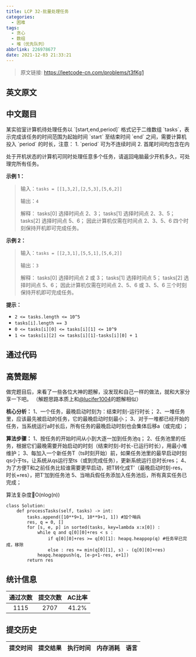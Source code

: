 ```yaml
---
title: LCP 32-批量处理任务
categories:
  - 困难
tags:
  - 贪心
  - 数组
  - 堆（优先队列）
abbrlink: 226978677
date: 2021-12-03 21:33:21
---
```


> 原文链接: https://leetcode-cn.com/problems/t3fKg1


## 英文原文
<div></div>

## 中文题目
<div>某实验室计算机待处理任务以 `[start,end,period]` 格式记于二维数组 `tasks`，表示完成该任务的时间范围为起始时间 `start` 至结束时间 `end` 之间，需要计算机投入 `period` 的时长，注意：
1. `period` 可为不连续时间
2. 首尾时间均包含在内

处于开机状态的计算机可同时处理任意多个任务，请返回电脑最少开机多久，可处理完所有任务。

**示例 1：**
>输入：`tasks = [[1,3,2],[2,5,3],[5,6,2]]`
>
>输出：`4`
>
>解释：
>tasks[0] 选择时间点 2、3；
>tasks[1] 选择时间点 2、3、5；
>tasks[2] 选择时间点 5、6；
>因此计算机仅需在时间点 2、3、5、6 四个时刻保持开机即可完成任务。

**示例 2：**
>输入：`tasks = [[2,3,1],[5,5,1],[5,6,2]]`
>
>输出：`3`
>
>解释：
>tasks[0] 选择时间点 2 或 3；
>tasks[1] 选择时间点 5；
>tasks[2] 选择时间点 5、6；
>因此计算机仅需在时间点 2、5、6 或 3、5、6 三个时刻保持开机即可完成任务。

**提示：**
- `2 <= tasks.length <= 10^5`
- `tasks[i].length == 3`
- `0 <= tasks[i][0] <= tasks[i][1] <= 10^9`
- `1 <= tasks[i][2] <= tasks[i][1]-tasks[i][0] + 1`</div>

## 通过代码
<RecoDemo>
</RecoDemo>


## 高赞题解
做完题目后，来看了一些各位大神的题解，没发现和自己一样的做法，就和大家分享一下吧。
（解题思路本质上和[@lucifer1004](/u/lucifer1004/)的题解相似）

**核心分析：**
1、一个任务，最晚启动时刻为：结束时刻-运行时长；
2、一堆任务里，应该最先被启动的任务，它的最晚启动时刻最小；
3、对于一堆都已经开始的任务，当系统运行a时长后，所有任务的最晚启动时刻也会集体后移a（或完成）；

**算法步骤：**
1、按任务的开始时间从小到大逐一加到任务池q；
2、任务池里的任务，根据它们最晚需要开始启动的时刻（结束时刻-时长-已运行时长），用最小堆维护；
3、每加入一个新任务T（ts时刻开始）前，如果任务池里的最早启动时刻qs小于ts，让系统从qs运行至ts（或到完成任务），更新系统运行总时长res；
4、为了方便T和之前任务比较谁需要更早启动，把T转化成T’（最晚启动时刻-res，时长+res），把T’加到任务池
5、当哨兵假任务添加入任务池后，所有真实任务已完成；

算法复杂度O(nlog(n))

```python3 []
class Solution:
    def processTasks(self, tasks) -> int:
        tasks.append([10**9+1, 10**9+1, 1]) #加个哨兵
        res, q = 0, []
        for [s, e, p] in sorted(tasks, key=lambda x:x[0]) :
            while q and q[0][0]+res < s :
                if q[0][0]+res >= q[0][1]: heapq.heappop(q) #任务早已完成，移除
                else : res += min(q[0][1], s) - (q[0][0]+res)
            heapq.heappush(q, [e-p+1-res, e+1])
        return res
```


## 统计信息
| 通过次数 | 提交次数 | AC比率 |
| :------: | :------: | :------: |
|    1115    |    2707    |   41.2%   |

## 提交历史
| 提交时间 | 提交结果 | 执行时间 |  内存消耗  | 语言 |
| :------: | :------: | :------: | :--------: | :--------: |
